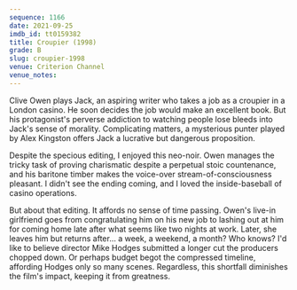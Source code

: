 ```yaml
---
sequence: 1166
date: 2021-09-25
imdb_id: tt0159382
title: Croupier (1998)
grade: B
slug: croupier-1998
venue: Criterion Channel
venue_notes:
---
```


Clive Owen plays Jack, an aspiring writer who takes a job as a croupier in a London casino. He soon decides the job would make an excellent book. But his protagonist's perverse addiction to watching people lose bleeds into Jack's sense of morality. Complicating matters, a mysterious punter played by Alex Kingston offers Jack a lucrative but dangerous proposition.

<!-- end -->

Despite the specious editing, I enjoyed this neo-noir. Owen manages the tricky task of proving charismatic despite a perpetual stoic countenance, and his baritone timber makes the voice-over stream-of-consciousness pleasant. I didn't see the ending coming, and I loved the inside-baseball of casino operations.

But about that editing. It affords no sense of time passing. Owen's live-in girlfriend goes from congratulating him on his new job to lashing out at him for coming home late after what seems like two nights at work. Later, she leaves him but returns after… a week, a weekend, a month? Who knows? I'd like to believe director Mike Hodges submitted a longer cut the producers chopped down. Or perhaps budget begot the compressed timeline, affording Hodges only so many scenes. Regardless, this shortfall diminishes the film's impact, keeping it from greatness.
